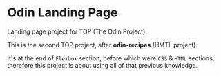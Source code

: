 # Odin Landing Page
Landing page project for TOP (The Odin Project).

This is the second TOP project, after **odin-recipes** (HMTL project).

It's at the end of `Flexbox` section, before which were `CSS` & `HTML` sections,  
therefore this project is about using all of that previous knowledge.
